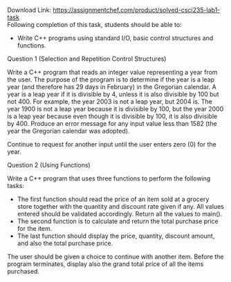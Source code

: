 Download Link: https://assignmentchef.com/product/solved-csci235-lab1-task
<br>
Following completion of this task, students should be able to:

<ul>

 <li>Write C++ programs using standard I/O, basic control structures and functions.</li>

</ul>

Question 1 (Selection and Repetition Control Structures)

Write a C++ program that reads an integer value representing a year from the user.  The purpose of the program is to determine if the year is a leap year (and therefore has 29 days in February) in the Gregorian calendar.  A year is a leap year if it is divisible by 4, unless it is also divisible by 100 but not 400.  For example, the year 2003 is not a leap year, but 2004 is.  The year 1900 is not a leap year because it is divisible by 100, but the year 2000 is a leap year because even though it is divisible by 100, it is also divisible by 400.  Produce an error message for any input value less than 1582 (the year the Gregorian calendar was adopted).

Continue to request for another input until the user enters zero (0) for the year.

<strong> </strong>Question 2 (Using Functions)

Write a C++ program that uses three functions to perform the following tasks:

<ul>

 <li>The first function should read the price of an item sold at a grocery store together with the quantity and discount rate given if any. All values entered should be validated accordingly.  Return all the values to main().</li>

 <li>The second function is to calculate and return the total purchase price for the item.</li>

 <li>The last function should display the price, quantity, discount amount, and also the total purchase price.</li>

</ul>

The user should be given a choice to continue with another item.  Before the program terminates, display also the grand total price of all the items purchased.